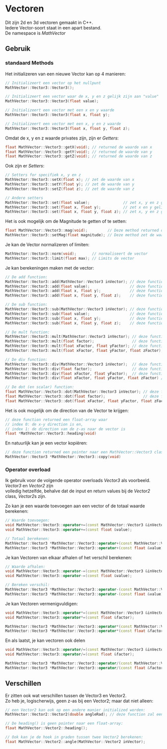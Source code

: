 # Vectoren
Dit zijn 2d en 3d vectoren gemaakt in C++.  
Iedere Vector-soort staat in een apart bestand.  
De namespace is *MathVector*

## Gebruik
### standaard Methods
Het initializeren van een nieuwe Vector kan op 4 manieren:
```cpp
// Initializeert een vector op het nullpunt
MathVector::Vector3::Vector3();

// Initializeert een vector waar de x, y en z gelijk zijn aan "value"
MathVector::Vector3::Vector3(float value);

// Initializeert een vector met een x en y waarde
MathVector::Vector3::Vector3(float x, float y);

// Initializeert een vector met een x, y en z waarde
MathVector::Vector3::Vector3(float x, float y, float z);
```

Omdat de x, y en z waarde privates zijn, zijn er *Getters*:
```cpp
float MathVector::Vector3::getX(void); // returned de waarde van x
float MathVector::Vector3::getY(void); // returned de waarde van y
float MathVector::Vector3::getZ(void); // returned de waarde van z
```
Ook zijn er *Setters*:
```cpp
// Setters for specifiek x, y en z
MathVector::Vector3::setX(float x); // zet de waarde van x
MathVector::Vector3::setY(float y); // zet de waarde van y
MathVector::Vector3::setZ(float z); // zet de waarde van z

// Andere setters
MathVector::Vector3::set(float value);               // zet x, y en z gelijk aan "value"
MathVector::Vector3::set(float x, float y);          // zet x en y gelijk aan de ingevoerde "x" en "y"
MathVector::Vector3::set(float x, float y, float z); // zet x, y en z gelijk aan de ingevoerde "x", "y" en "z"
```
Het is ook mogelijk om de Magnitude te getten of te setten:
```cpp
float MathVector::Vector3::mag(void);         // Deze method returned de magnitude van de vector
MathVector::Vector3::setMag(float magnitude); // Deze method zet de waarde van de magnitude
```
Je kan de Vector normalizeren of limiten:
```cpp
MathVector::Vector3::norm(void);       // normaliseert de vector
MathVector::Vector3::limit(float max); // Limits de vector
```
Je kan berekeningen maken met de vector:
```cpp
// De add function:
MathVector::Vector3::add(MathVector::Vector3 inVector); // deze function voegt een andere vector toe
MathVector::Vector3::add(float value);                  // deze function voegt de waarde "value" toe aan x, y en z
MathVector::Vector3::add(float x, float y);             // deze function voegt de doorgegeven waardes toe aan x en y
MathVector::Vector3::add(float x, float y, float z);    // deze function voegt de doorgegeven waardes toe aan x, y en z

// De sub function:
MathVector::Vector3::sub(MathVector::Vector3 inVector); // deze function haalt een andere vector van de waardes af
MathVector::Vector3::sub(float value);                  // deze function haalt de waarde van "value" af van x, y en z
MathVector::Vector3::sub(float x, float y);             // deze function haalt de doorgegeven waardes af van x en y
MathVector::Vector3::sub(float x, float y, float z);    // deze function haalt de doorgegeven waardes af van x, y en z

// De mult function:
MathVector::Vector3::mult(MathVector::Vector3 inVector); // deze function vermenigvuldigd twee vectoren met elkaar
MathVector::Vector3::mult(float factor);                 // deze function vermenigvuldigd de vector met een factor
MathVector::Vector3::mult(float xFactor, float yFactor); // deze function vermenigvuldigd de x en y waardes met de gegeven factoren
MathVector::Vector3::mult(float xFactor, float yFactor, float zFactor); // deze function vermenigvuldigd de x, y en z waardes met de gegeven factoren

// De div function:
MathVector::Vector3::div(MathVector::Vector3 inVector);  // deze function deelt twee vectoren door elkaar
MathVector::Vector3::div(float factor);                  // deze function deelt de vector door een gegeven factor
MathVector::Vector3::div(float xFactor, float yFactor);  // deze function deelt de x en de y waardes door de gegeven factoren
MathVector::Vector3::div(float xFactor, float yFactor, float zFactor) // deze function deelt de x, y en z door de gegeven factoren

// De dot (en scalar) function:
float MathVector::Vector3::dot(MathVector::Vector3 inVector); // deze function returned de Dot Product van twee vectoren
float MathVector::Vector3::dot(float factor);                 // deze function returned de Dot product van de vector en de gegeven factor
float MathVector::Vector3::dot(float xFactor, float yFactor, float zFactor); // deze function returned de Dot product van de vector en de x,y en z factoren
```

Het is ook mogelijk om de direction van de Vector te krijgen:
```cpp
// deze function returned een float-array waar 
// index 0: de x-y direction is en,
// index 1: de direction van de z-as naar de vector is
float *MathVector::Vector3::heading(void) 
```

En natuurlijk kan je een vector kopiëren:
```cpp
// deze function returned een pointer naar een MathVector::Vector3 class
MathVector::Vector3 *MathVector::Vector3::copy(void) 
```

### Operator overload
Ik gebruik voor de volgende operator overloads *Vector3* als voorbeeld. *Vector3* en *Vector2* zijn  
volledig hetzelfde, behalve dat de input en return values bij de *Vector2* class, *Vector2*s zijn.  
  
Zo kan je een waarde toevoegen aan een vector of de totaal waarde berekenen:
```cpp
// Waarde toevoegen:
void MathVector::Vector3::operator+=(const MathVector::Vector3 &inVector); // deze operator voegd een Vector3 toe aan de huidige vector
void MathVector::Vector3::operator+=(const float &value);                  // deze operator voegd een getal toe aan de x, y en z van de huidige vector

// Totaal berekenen:
MathVector::Vector3 *MathVector::Vector3::operator+(const MathVector::Vector3 &inVector); // deze operator berekent het totaal van 2 vectoren, en returned dit als een Vector3*
MathVector::Vector3 *MathVector::Vector3::operator+(const float &value);                  // deze operator berekent het totaal van een vector en een getal, en returned dit als een Vector3*
```
Je kan Vectoren van elkaar afhalen of het verschil berekenen:
```cpp
// Waarde afhalen:
void MathVector::Vector3::operator-=(const MathVector::Vector3 &inVector); // deze operator haalt een vector van de huidige vector af
void MathVector::Vector3::operator-=(const float &value);                  // deze operator haalt een getal van de x, y en z waarde af

// Bereken verschil:
MathVector::Vector3 *MathVector::Vector3::operator-(const MathVector::Vector3 &inVector); // deze operator berekent het verschil tussen twee vectoren, en returned dit als een Vector3*
MathVector::Vector3 *MathVector::Vector3::operator-(const float &value);                  // deze operator berekent het verschil tussen een vector en een getal, en returned dit als een Vector3*
```
Je kan Vectoren vermenigvuldigen:
```cpp
void MathVector::Vector3::operator*=(const MathVector::Vector3 &inVector); // deze operator vermenigvuldigd de huidige vector met een andere vector
void MathVector::Vector3::operator*=(const float &factor);                 // deze operator vermenigvuldigd de x, y en z van de huidige vector met de factor

MathVector::Vector3 *MathVector::Vector3::operator*(const MathVector::Vector3 &inVector); // deze operator vermenigvuldig twee vectoren met elkaar, en returned dit als een Vector3*
MathVector::Vector3 *MathVector::Vector3::operator*(const float &factor);                 // deze operator vermenigvuldig een vector met een factor, en returned dit als een Vector3*
```
En als laatst, je kan vectoren ook delen
```cpp
void MathVector::Vector3::operator/=(const MathVector::Vector3 &inVector); // deze operator deelt de huidige vector door een Vector3
void MathVector::Vector3::operator/=(const float &factor);                 // deze operator deelt de x, y en z waarden van de huidige vector door een factor

MathVector::Vector3 *MathVector::Vector3::operator/(const MathVector::Vector3 &inVector); // deze operator deelt twee vectoren door elkaar, en returned de waarde als een Vector3*
MathVector::Vector3 *MathVector::Vector3::operator/(const float &factor);                 // deze operator deelt een vector door een factor, en returned de waarde als een Vector3*
```

## Verschillen
Er zitten ook wat verschillen tussen de Vector3 en Vector2.  
Zo heb je, logischerwijs, geen z-as bij een Vector2; maar dat niet alleen:
```cpp
// een Vector2 kan ook op een andere manier initialized worden:
MathVector::Vector2::Vector2(double angleRad); // deze function zal een Vector2 class initializeren met een gegeven hoek in radialen

// De heading() is geen pointer naar een float-array:
float MathVector::Vector2::heading();

// Ook kan je de hoek in graden tussen twee Vector2 berekenen:
float MathVector::Vector2::angle(MathVector::Vector2 inVector);
```